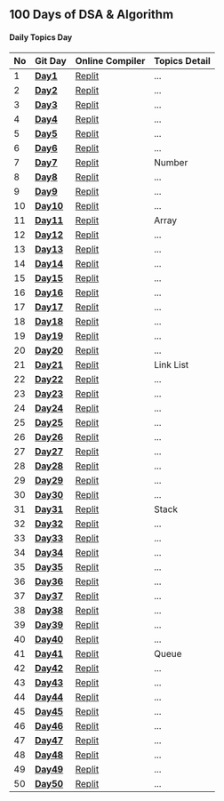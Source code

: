 
## 100 Days of DSA & Algorithm

#### Daily Topics Day

| No  | Git Day  | Online Compiler |  Topics Detail |
| :-- | :------- | :-------------- | :-------------- |
| 1   | **[Day1](https://github.com/ahsan-chy/100-Days-of-DSA-Algorithm/tree/master/Day%201)** | [Replit]() | ... |
| 2   | **[Day2](https://github.com/ahsan-chy/100-Days-of-DSA-Algorithm/blob/master/Day%202)** | [Replit]() | ... |
| 3   | **[Day3](https://github.com/ahsan-chy/100-Days-of-DSA-Algorithm/tree/master/Day%203)** | [Replit]() | ... |
| 4   | **[Day4](https://github.com/ahsan-chy/100-Days-of-DSA-Algorithm/tree/master/Day%204)** | [Replit]() | ... |
| 5   | **[Day5](https://github.com/ahsan-chy/100-Days-of-DSA-Algorithm/tree/master/Day%205)** | [Replit]() | ... |
| 6   | **[Day6](https://github.com/ahsan-chy/100-Days-of-DSA-Algorithm/tree/master/Day%206)** | [Replit]() | ... |
| 7   | **[Day7](https://github.com/ahsan-chy/100-Days-of-DSA-Algorithm/tree/master/Day%207)** | [Replit]() | Number|
| 8   | **[Day8](https://github.com/ahsan-chy/100-Days-of-DSA-Algorithm/tree/master/Day%208)** | [Replit]() | ... |
| 9   | **[Day9](https://github.com/ahsan-chy/100-Days-of-DSA-Algorithm/tree/master/Day%209)** | [Replit]() | ... |
| 10   | **[Day10](https://github.com/ahsan-chy/100-Days-of-DSA-Algorithm/tree/master/Day%2010)** | [Replit]() | ... |
| 11   | **[Day11](https://github.com/ahsan-chy/100-Days-of-DSA-Algorithm/tree/master/Day%2011)** | [Replit](https://replit.com/@ahaniqbal?path=folder/100%20Days%20DSA%20with%20C%2B%2B/Day%2011%20-%20Array) | Array |
| 12   | **[Day12](https://github.com/ahsan-chy/100-Days-of-DSA-Algorithm/tree/master/Day%2012)** | [Replit]() | ... |
| 13   | **[Day13](https://github.com/ahsan-chy/100-Days-of-DSA-Algorithm/tree/master/Day%2013)** | [Replit]() | ... |
| 14   | **[Day14](https://github.com/ahsan-chy/100-Days-of-DSA-Algorithm/tree/master/Day%2014)** | [Replit]() | ... |
| 15   | **[Day15](https://github.com/ahsan-chy/100-Days-of-DSA-Algorithm/tree/master/Day%2015)** | [Replit]() | ... |
| 16   | **[Day16](https://github.com/ahsan-chy/100-Days-of-DSA-Algorithm/tree/master/Day%2016)** | [Replit]() | ... |
| 17   | **[Day17](https://github.com/ahsan-chy/100-Days-of-DSA-Algorithm/tree/master/Day%2017)** | [Replit]() | ... |
| 18   | **[Day18](https://github.com/ahsan-chy/100-Days-of-DSA-Algorithm/tree/master/Day%2018)** | [Replit]() | ... |
| 19   | **[Day19](https://github.com/ahsan-chy/100-Days-of-DSA-Algorithm/tree/master/Day%2019)** | [Replit]() | ... |
| 20   | **[Day20](https://github.com/ahsan-chy/100-Days-of-DSA-Algorithm/tree/master/Day%2020)** | [Replit]() | ... |
| 21   | **[Day21](https://github.com/ahsan-chy/100-Days-of-DSA-Algorithm/tree/master/Day%2021)** | [Replit](https://replit.com/@ahaniqbal?path=folder/100%20Days%20DSA%20with%20C%2B%2B/Day%2021%20-%20Link%20List) | Link List |
| 22   | **[Day22](https://github.com/ahsan-chy/100-Days-of-DSA-Algorithm/tree/master/Day%2022)** | [Replit]() | ... |
| 23   | **[Day23](https://github.com/ahsan-chy/100-Days-of-DSA-Algorithm/tree/master/Day%2023)** | [Replit]() | ... |
| 24   | **[Day24](https://github.com/ahsan-chy/100-Days-of-DSA-Algorithm/tree/master/Day%2024)** | [Replit]() | ... |
| 25   | **[Day25](https://github.com/ahsan-chy/100-Days-of-DSA-Algorithm/tree/master/Day%2025)** | [Replit]() | ... |
| 26   | **[Day26](https://github.com/ahsan-chy/100-Days-of-DSA-Algorithm/tree/master/Day%2026)** | [Replit]() | ... |
| 27   | **[Day27](https://github.com/ahsan-chy/100-Days-of-DSA-Algorithm/tree/master/Day%2027)** | [Replit]() | ... |
| 28   | **[Day28](https://github.com/ahsan-chy/100-Days-of-DSA-Algorithm/tree/master/Day%2028)** | [Replit]() | ... |
| 29   | **[Day29](https://github.com/ahsan-chy/100-Days-of-DSA-Algorithm/tree/master/Day%2029)** | [Replit]() | ... |
| 30   | **[Day30](https://github.com/ahsan-chy/100-Days-of-DSA-Algorithm/tree/master/Day%2030)** | [Replit]() | ... |
| 31   | **[Day31](https://github.com/ahsan-chy/100-Days-of-DSA-Algorithm/tree/master/Day%2031)** | [Replit]() | Stack |
| 32   | **[Day32](https://github.com/ahsan-chy/100-Days-of-DSA-Algorithm/tree/master/Day%2032)** | [Replit]() | ... |
| 33   | **[Day33](https://github.com/ahsan-chy/100-Days-of-DSA-Algorithm/tree/master/Day%2033)** | [Replit]() | ... |
| 34   | **[Day34](https://github.com/ahsan-chy/100-Days-of-DSA-Algorithm/tree/master/Day%2034)** | [Replit]() | ... |
| 35   | **[Day35](https://github.com/ahsan-chy/100-Days-of-DSA-Algorithm/tree/master/Day%2035)** | [Replit]() | ... |
| 36   | **[Day36](https://github.com/ahsan-chy/100-Days-of-DSA-Algorithm/tree/master/Day%2036)** | [Replit]() | ... |
| 37   | **[Day37](https://github.com/ahsan-chy/100-Days-of-DSA-Algorithm/tree/master/Day%2037)** | [Replit]() | ... |
| 38   | **[Day38](https://github.com/ahsan-chy/100-Days-of-DSA-Algorithm/tree/master/Day%2038)** | [Replit]() | ... |
| 39   | **[Day39](https://github.com/ahsan-chy/100-Days-of-DSA-Algorithm/tree/master/Day%2039)** | [Replit]() | ... |
| 40   | **[Day40](https://github.com/ahsan-chy/100-Days-of-DSA-Algorithm/tree/master/Day%2040)** | [Replit]() | ... |
| 41   | **[Day41](https://github.com/ahsan-chy/100-Days-of-DSA-Algorithm/tree/master/Day%2041)** | [Replit]() | Queue |
| 42   | **[Day42](https://github.com/ahsan-chy/100-Days-of-DSA-Algorithm/tree/master/Day%2042)** | [Replit]() | ... |
| 43   | **[Day43](https://github.com/ahsan-chy/100-Days-of-DSA-Algorithm/tree/master/Day%2043)** | [Replit]() | ... |
| 44   | **[Day44](https://github.com/ahsan-chy/100-Days-of-DSA-Algorithm/tree/master/Day%2044)** | [Replit]() | ... |
| 45   | **[Day45](https://github.com/ahsan-chy/100-Days-of-DSA-Algorithm/tree/master/Day%2045)** | [Replit]() | ... |
| 46   | **[Day46](https://github.com/ahsan-chy/100-Days-of-DSA-Algorithm/tree/master/Day%2046)** | [Replit]() | ... |
| 47   | **[Day47](https://github.com/ahsan-chy/100-Days-of-DSA-Algorithm/tree/master/Day%2047)** | [Replit]() | ... |
| 48   | **[Day48](https://github.com/ahsan-chy/100-Days-of-DSA-Algorithm/tree/master/Day%2048)** | [Replit]() | ... |
| 49   | **[Day49](https://github.com/ahsan-chy/100-Days-of-DSA-Algorithm/tree/master/Day%2049)** | [Replit]() | ... |
| 50   | **[Day50](https://github.com/ahsan-chy/100-Days-of-DSA-Algorithm/tree/master/Day%2050)** | [Replit]() | ... |